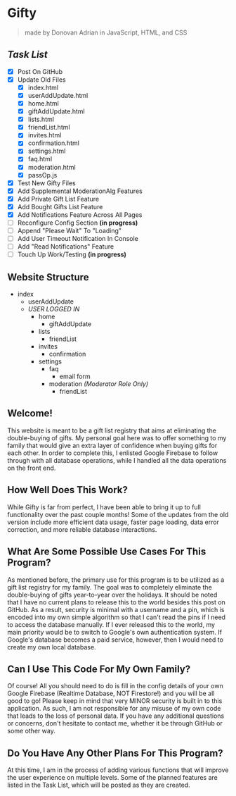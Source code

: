 # Gifty
> made by Donovan Adrian in JavaScript, HTML, and CSS

## ***Task List***
- [x] Post On GitHub
- [x] Update Old Files
  - [x] index.html
  - [x] userAddUpdate.html
  - [x] home.html 
  - [x] giftAddUpdate.html
  - [x] lists.html
  - [x] friendList.html
  - [x] invites.html
  - [x] confirmation.html
  - [x] settings.html 
  - [x] faq.html
  - [x] moderation.html
  - [x] passOp.js
- [x] Test New Gifty Files
- [x] Add Supplemental ModerationAlg Features
- [x] Add Private Gift List Feature
- [x] Add Bought Gifts List Feature
- [x] Add Notifications Feature Across All Pages
- [ ] Reconfigure Config Section **\(in progress)**
- [ ] Append "Please Wait" To "Loading"
- [ ] Add User Timeout Notification In Console
- [ ] Add "Read Notifications" Feature
- [ ] Touch Up Work/Testing **\(in progress)**

## Website Structure
- index
  - userAddUpdate
  - *USER LOGGED IN*
    - home
      - giftAddUpdate
    - lists
      - friendList
    - invites
      - confirmation
    - settings
      - faq
        - email form
      - moderation *\(Moderator Role Only)*
        - friendList

## Welcome!
This website is meant to be a gift list registry that 
aims at eliminating the double-buying of gifts. My personal 
goal here was to offer something to my family that would 
give an extra layer of confidence when buying gifts for each 
other. In order to complete this, I enlisted Google Firebase 
to follow through with all database operations, while I 
handled all the data operations on the front end.


## How Well Does This Work?
While Gifty is far from perfect, I have been able to bring 
it up to full functionality over the past couple months! 
Some of the updates from the old version include more 
efficient data usage, faster page loading, data error 
correction, and more reliable database interactions.


## What Are Some Possible Use Cases For This Program?
As mentioned before, the primary use for this program is to 
be utilized as a gift list registry for my family. The goal 
was to completely eliminate the double-buying of gifts 
year-to-year over the holidays. It should be noted that I 
have no current plans to release this to the world besides 
this post on GitHub. As a result, security is minimal with a 
username and a pin, which is encoded into my own simple 
algorithm so that I can't read the pins if I need to access 
the database manually. If I ever released this to the world, 
my main priority would be to switch to Google's own 
authentication system. If Google's database becomes a paid 
service, however, then I would need to create my own local 
database.


## Can I Use This Code For My Own Family?
Of course! All you should need to do is fill in the config 
details of your own Google Firebase 
(Realtime Database, NOT Firestore!) and you will be all 
good to go! Please keep in mind that very MINOR security 
is built in to this application. As such, I am not 
responsible for any misuse of my own code that leads to 
the loss of personal data. If you have any additional 
questions or concerns, don't hesitate to contact me, 
whether it be through GitHub or some other way.


## Do You Have Any Other Plans For This Program?
At this time, I am in the process of adding various functions 
that will improve the user experience on multiple levels. 
Some of the planned features are listed in the Task List, 
which will be posted as they are created.
    
